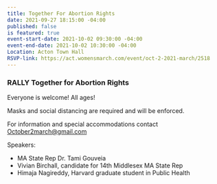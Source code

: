 ```yaml
---
title: Together For Abortion Rights
date: 2021-09-27 18:15:00 -04:00
published: false
is featured: true
event-start-date: 2021-10-02 09:30:00 -04:00
event-end-date: 2021-10-02 10:30:00 -04:00
Location: Acton Town Hall
RSVP-link: https://act.womensmarch.com/event/oct-2-2021-march/2518
---
```


### RALLY Together for Abortion Rights

Everyone is welcome! All ages!  
                                                                                
Masks and social distancing are required and will be enforced. 

For information and special accommodations contact October2march@gmail.com 

Speakers: 

* MA State Rep Dr. Tami Gouveia 
* Vivian Birchall, candidate for 14th Middlesex MA State Rep
* Himaja Nagireddy, Harvard graduate student in Public Health
